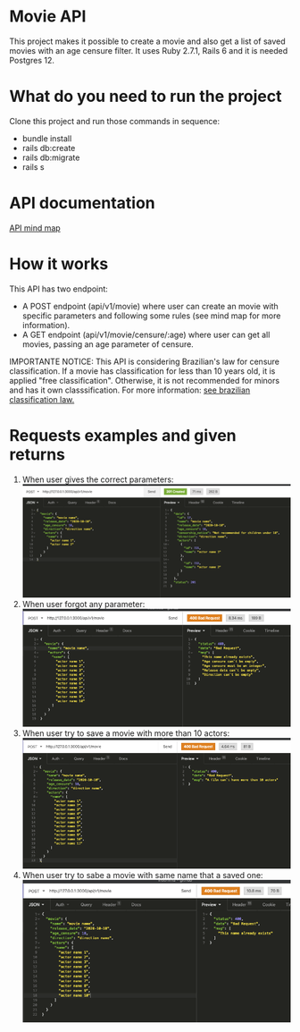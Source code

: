 # Movie API

This project makes it possible to create a movie and also get a list of saved movies with an age censure filter.
It uses Ruby 2.7.1, Rails 6 and it is needed Postgres 12.

# What do you need to run the project

Clone this project and run those commands in sequence:

* bundle install
* rails db:create
* rails db:migrate
* rails s

# API documentation

[API mind map](http://www.xmind.net/m/yDVCCf)

# How it works

This API has two endpoint: 
* A POST endpoint (api/v1/movie) where user can create an movie with specific parameters and following some rules (see mind map for more information). 
* A GET endpoint (api/v1/movie/censure/:age) where user can get all movies, passing an age parameter of censure.

IMPORTANTE NOTICE: This API is considering Brazilian's law for censure classification. If a movie has classification for less than 10 years old, it is applied "free classification". Otherwise, it is not recommended for minors and has it own classsification. For more information: [see brazilian classification law.](https://www.justica.gov.br/seus-direitos/classificacao/cartilh_informacaoliberdadeescolha.pdf)


# Requests examples and given returns

1. When user gives the correct parameters:
![](https://github.com/Odoia/movie-api/blob/make-movie/project_images/201_created.png)
2. When user forgot any parameter:
![](https://github.com/Odoia/movie-api/blob/make-movie/project_images/400_default_errors.png)
3. When user try to save a movie with more than 10 actors:
![](https://github.com/Odoia/movie-api/blob/make-movie/project_images/400_more_than_10_actors.png)
4. When user try to sabe a movie with same name that a saved one:
![](https://github.com/Odoia/movie-api/blob/make-movie/project_images/400_same_errors.png)
